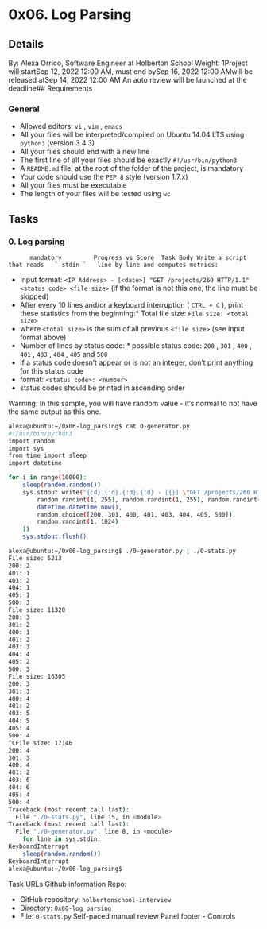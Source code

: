 # 0x06. Log Parsing
## Details
 By: Alexa Orrico, Software Engineer at Holberton School Weight: 1Project will startSep 12, 2022 12:00 AM, must end bySep 16, 2022 12:00 AMwill be released atSep 14, 2022 12:00 AM An auto review will be launched at the deadline## Requirements
### General
* Allowed editors:  ` vi ` ,  ` vim ` ,  ` emacs ` 
* All your files will be interpreted/compiled on Ubuntu 14.04 LTS using  ` python3 `  (version 3.4.3)
* All your files should end with a new line
* The first line of all your files should be exactly  ` #!/usr/bin/python3 ` 
* A  ` README.md `  file, at the root of the folder of the project, is mandatory
* Your code should use the  ` PEP 8 `  style (version 1.7.x)
* All your files must be executable
* The length of your files will be tested using  ` wc ` 
## Tasks
### 0. Log parsing
          mandatory         Progress vs Score  Task Body Write a script that reads   ` stdin `   line by line and computes metrics:
* Input format:  ` <IP Address> - [<date>] "GET /projects/260 HTTP/1.1" <status code> <file size> `  (if the format is not this one, the line must be skipped)
* After every 10 lines and/or a keyboard interruption ( ` CTRL + C ` ), print these statistics from the beginning:* Total file size:  ` File size: <total size> ` 
* where  ` <total size> `  is the sum of all previous  ` <file size> `  (see input format above)
* Number of lines by status code: * possible status code:  ` 200 ` ,  ` 301 ` ,  ` 400 ` ,  ` 401 ` ,  ` 403 ` ,  ` 404 ` ,  ` 405 `  and  ` 500 ` 
* if a status code doesn’t appear or is not an integer, don’t print anything for this status code
* format:  ` <status code>: <number> ` 
* status codes should be printed in ascending order


Warning:  In this sample, you will have random value - it’s normal to not have the same output as this one.
```bash
alexa@ubuntu:~/0x06-log_parsing$ cat 0-generator.py
#!/usr/bin/python3
import random
import sys
from time import sleep
import datetime

for i in range(10000):
    sleep(random.random())
    sys.stdout.write("{:d}.{:d}.{:d}.{:d} - [{}] \"GET /projects/260 HTTP/1.1\" {} {}\n".format(
        random.randint(1, 255), random.randint(1, 255), random.randint(1, 255), random.randint(1, 255),
        datetime.datetime.now(),
        random.choice([200, 301, 400, 401, 403, 404, 405, 500]),
        random.randint(1, 1024)
    ))
    sys.stdout.flush()

alexa@ubuntu:~/0x06-log_parsing$ ./0-generator.py | ./0-stats.py 
File size: 5213
200: 2
401: 1
403: 2
404: 1
405: 1
500: 3
File size: 11320
200: 3
301: 2
400: 1
401: 2
403: 3
404: 4
405: 2
500: 3
File size: 16305
200: 3
301: 3
400: 4
401: 2
403: 5
404: 5
405: 4
500: 4
^CFile size: 17146
200: 4
301: 3
400: 4
401: 2
403: 6
404: 6
405: 4
500: 4
Traceback (most recent call last):
  File "./0-stats.py", line 15, in <module>
Traceback (most recent call last):
  File "./0-generator.py", line 8, in <module>
    for line in sys.stdin:
KeyboardInterrupt
    sleep(random.random())
KeyboardInterrupt
alexa@ubuntu:~/0x06-log_parsing$ 

```
 Task URLs  Github information Repo:
* GitHub repository:  ` holbertonschool-interview ` 
* Directory:  ` 0x06-log_parsing ` 
* File:  ` 0-stats.py ` 
 Self-paced manual review  Panel footer - Controls 
